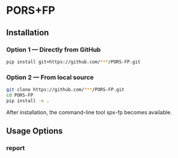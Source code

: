 # PORS+FP



## Installation

###  Option 1 — Directly from GitHub 

```bash
pip install git+https://github.com/***/PORS-FP.git
```
### Option 2 — From local source
```bash
git clone https://github.com/***/PORS-FP.git
cd PORS-FP
pip install -e .
```
After installation, the command-line tool spx-fp becomes available.



## Usage Options
### report
